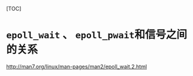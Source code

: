 [TOC]



# `epoll_wait` 、 `epoll_pwait`和信号之间的关系

http://man7.org/linux/man-pages/man2/epoll_wait.2.html


